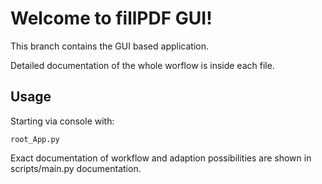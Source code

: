 # Welcome to fillPDF GUI!

This branch contains the GUI based application.

Detailed documentation of the whole worflow is inside each file.

## Usage

Starting via console with:
```
root_App.py
```

Exact documentation of workflow and adaption possibilities are shown in scripts/main.py documentation.
